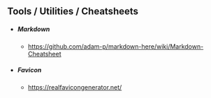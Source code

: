 ## Tools / Utilities / Cheatsheets

* ##### Markdown
  * https://github.com/adam-p/markdown-here/wiki/Markdown-Cheatsheet
* ##### Favicon
  * https://realfavicongenerator.net/
